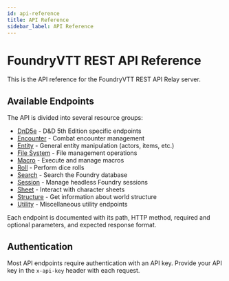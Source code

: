 ```yaml
---
id: api-reference
title: API Reference
sidebar_label: API Reference
---
```


# FoundryVTT REST API Reference

This is the API reference for the FoundryVTT REST API Relay server.

## Available Endpoints

The API is divided into several resource groups:

- [DnD5e](dnd5e) - D&D 5th Edition specific endpoints
- [Encounter](encounter) - Combat encounter management
- [Entity](entity) - General entity manipulation (actors, items, etc.)
- [File System](fileSystem) - File management operations
- [Macro](macro) - Execute and manage macros
- [Roll](roll) - Perform dice rolls
- [Search](search) - Search the Foundry database
- [Session](session) - Manage headless Foundry sessions
- [Sheet](sheet) - Interact with character sheets
- [Structure](structure) - Get information about world structure
- [Utility](utility) - Miscellaneous utility endpoints

Each endpoint is documented with its path, HTTP method, required and optional parameters, and expected response format.

## Authentication

Most API endpoints require authentication with an API key. Provide your API key in the `x-api-key` header with each request.
